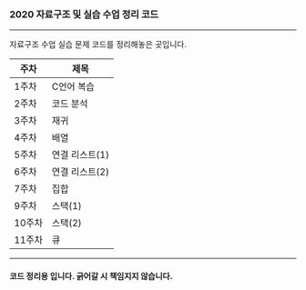 ### 2020 자료구조 및 실습 수업 정리 코드

<hr>

자료구조 수업 실습 문제 코드를 정리해놓은 곳입니다. 


주차|제목|
-|-|
1주차|C언어 복습
2주차|코드 분석
3주차|재귀
4주차|배열
5주차|연결 리스트(1)
6주차|연결 리스트(2)
7주차|집합
9주차|스택(1)
10주차|스택(2)
11주차|큐


<hr> 

#### 코드 정리용 입니다. 긁어갈 시 책임지지 않습니다.
